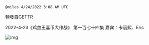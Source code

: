 
`@miles 4/24/2022 3:08 AM UTC`

[轉發自GETTR](https://gettr.com/post/p16tmgb41ad)

2022-4-23《鸡血王喜币大作战》 第一百七十四集 嘉宾：卡丽熙、Eric

![img](https://media.gettr.com/group22/origin/2022/04/24/03/7ba45a6f-3054-0370-9364-ddf6ae58043d/6383d6c383a688bc0ce747d8282e44b3.jpeg)
